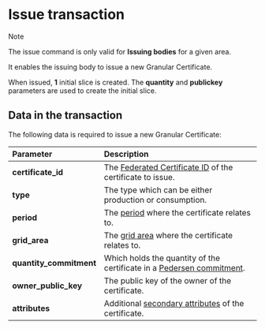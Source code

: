 # Issue transaction

> [!NOTE]
> The issue command is only valid for **Issuing bodies** for a given area.

It enables the issuing body to issue a new Granular Certificate.

When issued, **1** initial slice is created. The **quantity** and **publickey** parameters are used to create the initial slice.

## Data in the transaction

The following data is required to issue a new Granular Certificate:

| Parameter | Description |
| :--- | :--- |
| **certificate_id** | The [Federated Certificate ID](../federated-certifate-id.md) of the certificate to issue. |
| **type** | The type which can be either production or consumption. |
| **period** | The [period](../attributes.md#period) where the certificate relates to. |
| **grid_area** | The [grid area](../attributes.md#grid-area) where the certificate relates to. |
| **quantity_commitment** | Which holds the quantity of the certificate in a [Pedersen commitment](../../pedersen-commitment.md). |
| **owner_public_key** | The public key of the owner of the certificate. |
| **attributes** | Additional [secondary attributes](../attributes.md#secondary-attributes) of the certificate. |
